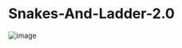 # Snakes-And-Ladder-2.0
![image](https://github.com/user-attachments/assets/768b597a-4ec7-4325-ae23-d756c3defa21)
